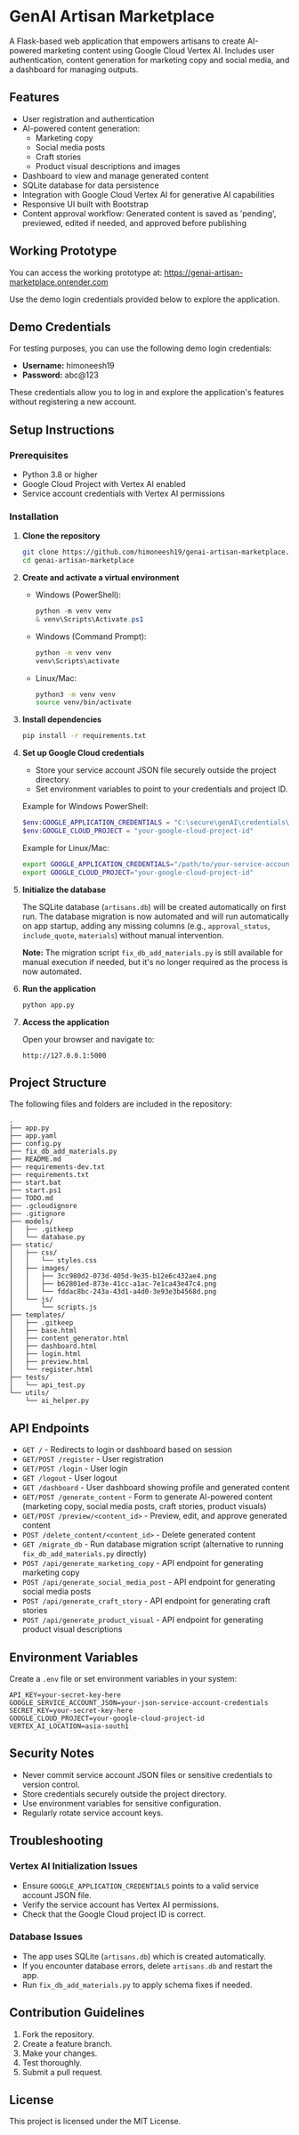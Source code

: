 # GenAI Artisan Marketplace

A Flask-based web application that empowers artisans to create AI-powered marketing content using Google Cloud Vertex AI. Includes user authentication, content generation for marketing copy and social media, and a dashboard for managing outputs.

## Features

- User registration and authentication
- AI-powered content generation:
  - Marketing copy
  - Social media posts
  - Craft stories
  - Product visual descriptions and images
- Dashboard to view and manage generated content
- SQLite database for data persistence
- Integration with Google Cloud Vertex AI for generative AI capabilities
- Responsive UI built with Bootstrap
- Content approval workflow: Generated content is saved as 'pending', previewed, edited if needed, and approved before publishing

## Working Prototype

You can access the working prototype at: https://genai-artisan-marketplace.onrender.com

Use the demo login credentials provided below to explore the application.

## Demo Credentials

For testing purposes, you can use the following demo login credentials:

- **Username:** himoneesh19
- **Password:** abc@123

These credentials allow you to log in and explore the application's features without registering a new account.

## Setup Instructions

### Prerequisites

- Python 3.8 or higher
- Google Cloud Project with Vertex AI enabled
- Service account credentials with Vertex AI permissions

### Installation

1. **Clone the repository**

   ```bash
   git clone https://github.com/himoneesh19/genai-artisan-marketplace.git
   cd genai-artisan-marketplace
   ```

2. **Create and activate a virtual environment**

   - Windows (PowerShell):

     ```powershell
     python -m venv venv
     & venv\Scripts\Activate.ps1
     ```

   - Windows (Command Prompt):

     ```cmd
     python -m venv venv
     venv\Scripts\activate
     ```

   - Linux/Mac:

     ```bash
     python3 -m venv venv
     source venv/bin/activate
     ```

3. **Install dependencies**

   ```bash
   pip install -r requirements.txt
   ```

4. **Set up Google Cloud credentials**

   - Store your service account JSON file securely outside the project directory.
   - Set environment variables to point to your credentials and project ID.

   Example for Windows PowerShell:

   ```powershell
   $env:GOOGLE_APPLICATION_CREDENTIALS = "C:\secure\genAI\credentials\your-service-account.json"
   $env:GOOGLE_CLOUD_PROJECT = "your-google-cloud-project-id"
   ```

   Example for Linux/Mac:

   ```bash
   export GOOGLE_APPLICATION_CREDENTIALS="/path/to/your-service-account.json"
   export GOOGLE_CLOUD_PROJECT="your-google-cloud-project-id"
   ```

5. **Initialize the database**

   The SQLite database (`artisans.db`) will be created automatically on first run. The database migration is now automated and will run automatically on app startup, adding any missing columns (e.g., `approval_status`, `include_quote`, `materials`) without manual intervention.

   **Note:** The migration script `fix_db_add_materials.py` is still available for manual execution if needed, but it's no longer required as the process is now automated.

6. **Run the application**

   ```bash
   python app.py
   ```

7. **Access the application**

   Open your browser and navigate to:

   ```
   http://127.0.0.1:5000
   ```


## Project Structure

The following files and folders are included in the repository:

```
.
├── app.py
├── app.yaml
├── config.py
├── fix_db_add_materials.py
├── README.md
├── requirements-dev.txt
├── requirements.txt
├── start.bat
├── start.ps1
├── TODO.md
├── .gcloudignore
├── .gitignore
├── models/
│   ├── .gitkeep
│   └── database.py
├── static/
│   ├── css/
│   │   └── styles.css
│   ├── images/
│   │   ├── 3cc980d2-073d-405d-9e35-b12e6c432ae4.png
│   │   ├── b62801ed-873e-41cc-a1ac-7e1ca43e47c4.png
│   │   └── fddac8bc-243a-43d1-a4d0-3e93e3b4568d.png
│   └── js/
│       └── scripts.js
├── templates/
│   ├── .gitkeep
│   ├── base.html
│   ├── content_generator.html
│   ├── dashboard.html
│   ├── login.html
│   ├── preview.html
│   └── register.html
├── tests/
│   └── api_test.py
└── utils/
    └── ai_helper.py
```

## API Endpoints

- `GET /` - Redirects to login or dashboard based on session
- `GET/POST /register` - User registration
- `GET/POST /login` - User login
- `GET /logout` - User logout
- `GET /dashboard` - User dashboard showing profile and generated content
- `GET/POST /generate_content` - Form to generate AI-powered content (marketing copy, social media posts, craft stories, product visuals)
- `GET/POST /preview/<content_id>` - Preview, edit, and approve generated content
- `POST /delete_content/<content_id>` - Delete generated content
- `GET /migrate_db` - Run database migration script (alternative to running `fix_db_add_materials.py` directly)
- `POST /api/generate_marketing_copy` - API endpoint for generating marketing copy
- `POST /api/generate_social_media_post` - API endpoint for generating social media posts
- `POST /api/generate_craft_story` - API endpoint for generating craft stories
- `POST /api/generate_product_visual` - API endpoint for generating product visual descriptions

## Environment Variables

Create a `.env` file or set environment variables in your system:

```env
API_KEY=your-secret-key-here
GOOGLE_SERVICE_ACCOUNT_JSON=your-json-service-account-credentials
SECRET_KEY=your-secret-key-here
GOOGLE_CLOUD_PROJECT=your-google-cloud-project-id
VERTEX_AI_LOCATION=asia-south1
```

## Security Notes

- Never commit service account JSON files or sensitive credentials to version control.
- Store credentials securely outside the project directory.
- Use environment variables for sensitive configuration.
- Regularly rotate service account keys.

## Troubleshooting

### Vertex AI Initialization Issues

- Ensure `GOOGLE_APPLICATION_CREDENTIALS` points to a valid service account JSON file.
- Verify the service account has Vertex AI permissions.
- Check that the Google Cloud project ID is correct.

### Database Issues

- The app uses SQLite (`artisans.db`) which is created automatically.
- If you encounter database errors, delete `artisans.db` and restart the app.
- Run `fix_db_add_materials.py` to apply schema fixes if needed.

## Contribution Guidelines

1. Fork the repository.
2. Create a feature branch.
3. Make your changes.
4. Test thoroughly.
5. Submit a pull request.

## License

This project is licensed under the MIT License.
